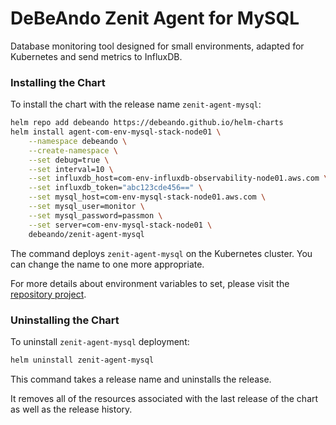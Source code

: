 # DeBeAndo Zenit Agent for MySQL

Database monitoring tool designed for small environments, adapted for Kubernetes and send metrics to InfluxDB.

### Installing the Chart

To install the chart with the release name `zenit-agent-mysql`:

```bash
helm repo add debeando https://debeando.github.io/helm-charts
helm install agent-com-env-mysql-stack-node01 \
	--namespace debeando \
	--create-namespace \
	--set debug=true \
	--set interval=10 \
	--set influxdb_host=com-env-influxdb-observability-node01.aws.com \
	--set influxdb_token="abc123cde456==" \
	--set mysql_host=com-env-mysql-stack-node01.aws.com \
	--set mysql_user=monitor \
	--set mysql_password=passmon \
	--set server=com-env-mysql-stack-node01 \
	debeando/zenit-agent-mysql
```

The command deploys `zenit-agent-mysql` on the Kubernetes cluster. You can change the name to one more appropriate.

For more details about environment variables to set, please visit the [repository project](https://github.com/debeando/zenit-agent-mysql/tree/main).

### Uninstalling the Chart

To uninstall `zenit-agent-mysql` deployment:

```bash
helm uninstall zenit-agent-mysql
```

This command takes a release name and uninstalls the release.

It removes all of the resources associated with the last release of the chart as well as the release history.
